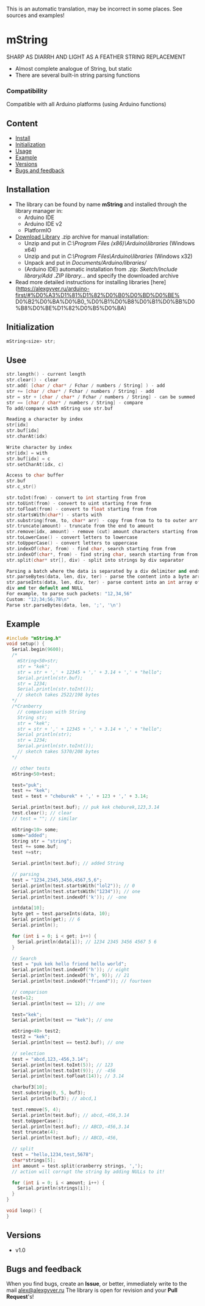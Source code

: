 This is an automatic translation, may be incorrect in some places. See sources and examples!

# mString
SHARP AS DIARRH AND LIGHT AS A FEATHER STRING REPLACEMENT
- Almost complete analogue of String, but static
- There are several built-in string parsing functions

### Compatibility
Compatible with all Arduino platforms (using Arduino functions)

## Content
- [Install](#install)
- [Initialization](#init)
- [Usage](#usage)
- [Example](#example)
- [Versions](#versions)
- [Bugs and feedback](#feedback)

<a id="install"></a>
## Installation
- The library can be found by name **mString** and installed through the library manager in:
    - Arduino IDE
    - Arduino IDE v2
    - PlatformIO
- [Download Library](https://github.com/GyverLibs/mString/archive/refs/heads/main.zip) .zip archive for manual installation:
    - Unzip and put in *C:\Program Files (x86)\Arduino\libraries* (Windows x64)
    - Unzip and put in *C:\Program Files\Arduino\libraries* (Windows x32)
    - Unpack and put in *Documents/Arduino/libraries/*
    - (Arduino IDE) automatic installation from .zip: *Sketch/Include library/Add .ZIP library…* and specify the downloaded archive
- Read more detailed instructions for installing libraries [here] (https://alexgyver.ru/arduino-first/#%D0%A3%D1%81%D1%82%D0%B0%D0%BD%D0%BE% D0%B2%D0%BA%D0%B0_%D0%B1%D0%B8%D0%B1%D0%BB%D0%B8%D0%BE%D1%82%D0%B5%D0%BA)

<a id="init"></a>
## Initialization
```cpp
mString<size> str;
```

<a id="usage"></a>
## Usee
```cpp
str.length() - current length
str.clear() - clear
str.add( [char / char* / Fchar / numbers / String] ) - add
str += [char / char* / Fchar / numbers / String] - add
str = str + [char / char* / Fchar / numbers / String] - can be summed
str == [char / char* / numbers / String] - compare
To add/compare with mString use str.buf

Reading a character by index
str[idx]
str.buf[idx]
str.charAt(idx)

Write character by index
str[idx] = with
str.buf[idx] = c
str.setCharAt(idx, c)

Access to char buffer
str.buf
str.c_str()

str.toInt(from) - convert to int starting from from
str.toUint(from) - convert to uint starting from from
str.toFloat(from) - convert to float starting from from
str.startsWith(char*) - starts with
str.substring(from, to, char* arr) - copy from from to to to outer arr
str.truncate(amount) - truncate from the end to amount
str.remove(idx, amount) - remove (cut) amount characters starting from idx
str.toLowerCase() - convert letters to lowercase
str.toUpperCase() - convert letters to uppercase
str.indexOf(char, from) - find char, search starting from from
str.indexOf(char*, from) - find string char, search starting from from
str.split(char* str[], div) - split into strings by div separator

Parsing a batch where the data is separated by a div delimiter and ends with ter
str.parseBytes(data, len, div, ter) - parse the content into a byte array of length len
str.parseInts(data, len, div, ter) - parse content into an int array of length len
div and ter default and NULL
For example, to parse such packets: "12,34,56"
Custom: "12;34;56;78\n"
Parse str.parseBytes(data, len, ';', '\n')
```

<a id="example"></a>
## Example
```cpp
#include "mString.h"
void setup() {
  Serial.begin(9600);
  /*
    mString<50>str;
    str = "kek";
    str = str + ',' + 12345 + ',' + 3.14 + ',' + "hello";
    Serial.println(str.buf);
    str = 1234;
    Serial.println(str.toInt());
    // sketch takes 2522/198 bytes
  */
  /*Cranberry
    // comparison with String
    String str;
    str = "kek";
    str = str + ',' + 12345 + ',' + 3.14 + ',' + "hello";
    Serial println(str);
    str = 1234;
    Serial.println(str.toInt());
    // sketch takes 5370/208 bytes
  */

  // other tests
  mString<50>test;

  test="puk";
  test += "kek";
  test = test + "cheburek" + ',' + 123 + ',' + 3.14;

  Serial.println(test.buf); // puk kek cheburek,123,3.14
  test.clear(); // clear
  // test = ""; // similar

  mString<10> some;
  some="added";
  String str = "string";
  test += some.buf;
  test +=str;

  Serial.println(test.buf); // added String

  // parsing
  test = "1234,2345,3456,4567,5,6";
  Serial.println(test.startsWith("lol2")); // 0
  Serial.println(test.startsWith("1234")); // one
  Serial.println(test.indexOf('k')); // -one

  intdata[10];
  byte get = test.parseInts(data, 10);
  Serial println(get); // 6
  Serial.println();

  for (int i = 0; i < get; i++) {
    Serial.println(data[i]); // 1234 2345 3456 4567 5 6
  }

  // Search
  test = "puk kek hello friend hello world";
  Serial.println(test.indexOf('h')); // eight
  Serial.println(test.indexOf('h', 9)); // 21
  Serial.println(test.indexOf("friend")); // fourteen

  // comparison
  test=12;
  Serial.println(test == 12); // one

  test="kek";
  Serial.println(test == "kek"); // one

  mString<40> test2;
  test2 = "kek";
  Serial.println(test == test2.buf); // one

  // selection
  test = "abcd,123,-456,3.14";
  Serial.println(test.toInt(5)); // 123
  Serial.println(test.toInt(9)); // -456
  Serial.println(test.toFloat(14)); // 3.14

  charbuf3[10];
  test.substring(0, 5, buf3);
  Serial println(buf3); // abcd,1

  test.remove(5, 4);
  Serial.println(test.buf); // abcd,-456,3.14
  test.toUpperCase();
  Serial.println(test.buf); // ABCD,-456,3.14
  test truncate(4);
  Serial.println(test.buf); // ABCD,-456,

  // split
  test = "hello,1234,test,5678";
  char*strings[5];
  int amount = test.split(cranberry strings, ',');
  // action will corrupt the string by adding NULLs to it!

  for (int i = 0; i < amount; i++) {
    Serial.println(strings[i]);
  }
}

void loop() {
}
```

<a id="versions"></a>
## Versions
- v1.0

<a id="feedback"></a>
## Bugs and feedback
When you find bugs, create an **Issue**, or better, immediately write to the mail [alex@alexgyver.ru](mailto:alex@alexgyver.ru)
The library is open for revision and your **Pull Request**'s!